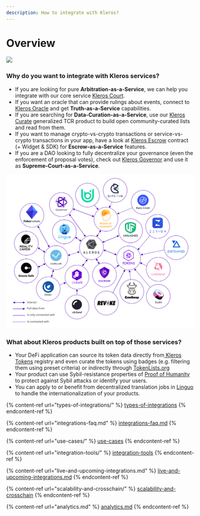 ```yaml
---
description: How to integrate with Kleros?
---
```


# Overview

![](../.gitbook/assets/secured\_by\_kleros\_grey.svg)

### Why do you want to integrate with Kleros services?

* If you are looking for pure **Arbitration-as-a-Service**, we can help you integrate with our core service [Kleros Court](https://kleros.gitbook.io/docs/products/court).
* If you want an oracle that can provide rulings about events, connect to [Kleros Oracle](https://kleros.gitbook.io/docs/products/oracle) and get **Truth-as-a-Service** capabilities.
* If you are searching for **Data-Curation-as-a-Service**, use our [Kleros Curate](https://kleros.gitbook.io/docs/products/curate) generalized TCR product to build open community-curated lists and read from them.
* If you want to manage crypto-vs-crypto transactions or service-vs-crypto transactions in your app, have a look at [Kleros Escrow](https://kleros.gitbook.io/docs/products/escrow) contract (+ Widget & SDK) for **Escrow-as-a-Service** features.
* If you are a DAO looking to fully decentralize your governance (even the enforcement of proposal votes), check out [Kleros Governor](https://kleros.gitbook.io/docs/products/governor) and use it as **Supreme-Court-as-a-Service**.

![](<../.gitbook/assets/image (95).png>)

### What about Kleros products built on top of those services?

* Your DeFi application can source its token data directly from[ Kleros Tokens](https://kleros.gitbook.io/docs/products/tokens) registry and even curate the tokens using badges (e.g. filtering them using preset criteria) or indirectly through [TokenLists.org](https://tokenlists.org/token-list?url=t2crtokens.eth)
* Your product can use Sybil-resistance properties of [Proof of Humanity](https://kleros.gitbook.io/docs/products/proof-of-humanity) to protect against Sybil attacks or identify your users.
* You can apply to or benefit from decentralized translation jobs in [Linguo](https://kleros.gitbook.io/docs/products/linguo) to handle the internationalization of your products.

{% content-ref url="types-of-integrations/" %}
[types-of-integrations](types-of-integrations/)
{% endcontent-ref %}

{% content-ref url="integrations-faq.md" %}
[integrations-faq.md](integrations-faq.md)
{% endcontent-ref %}

{% content-ref url="use-cases/" %}
[use-cases](use-cases/)
{% endcontent-ref %}

{% content-ref url="integration-tools/" %}
[integration-tools](integration-tools/)
{% endcontent-ref %}

{% content-ref url="live-and-upcoming-integrations.md" %}
[live-and-upcoming-integrations.md](live-and-upcoming-integrations.md)
{% endcontent-ref %}

{% content-ref url="scalability-and-crosschain/" %}
[scalability-and-crosschain](scalability-and-crosschain/)
{% endcontent-ref %}

{% content-ref url="analytics.md" %}
[analytics.md](analytics.md)
{% endcontent-ref %}

